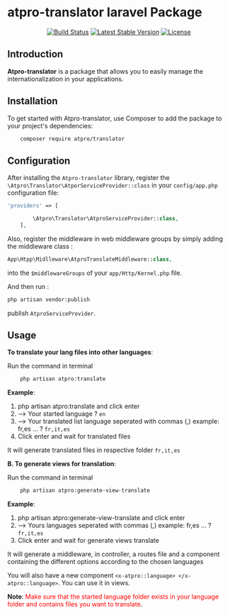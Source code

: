 

# atpro-translator laravel Package
<p align="center">
<a href="https://travis-ci.org/atpro/translator"><img src="https://travis-ci.org/laravel/framework.svg" alt="Build Status"></a>
<a href="https://packagist.org/packages/atpro/translator"><img src="https://img.shields.io/packagist/v/atpro/translator" alt="Latest Stable Version"></a>
<a href="https://packagist.org/packages/atpro/translator"><img src="https://img.shields.io/packagist/l/atpro/translator" alt="License"></a>
</p>

## Introduction

**Atpro-translator** is a package that allows you to easily manage the internationalization in your applications.
## Installation
To get started with Atpro-translator, use Composer to add the package to your project's dependencies:

```bash
    composer require atpro/translator
```
## Configuration

After installing the `Atpro-translator` library, register the  `\Atpro\Translator\AtporServiceProvider::class` in your `config/app.php` configuration file:

``` php
'providers' => [

        \Atpro\Translator\AtproServiceProvider::class,
    ],
```
Also, register the middleware in web middleware groups by simply adding the middleware class :

```php
App\Htpp\Midlleware\AtproTranslateMiddleware::class,
```
into the `$middlewareGroups` of your `app/Http/Kernel.php` file.

And then run :
```bash
php artisan vendor:publish
 ```
publish `AtproServiceProvider`.
## Usage

**To translate your lang files into other languages**:

Run the command in terminal

```bash
    php artisan atpro:translate 
```

**Example**:
1. php artisan atpro:translate  and click enter
2. --> Your started language ?
   `en`
3. --> Your translated list language seperated with commas (,) example: fr,es ... ?
   `fr,it,es`
4. Click enter and wait for translated files

It will generate translated files in respective folder `fr,it,es`



**B. To generate views for translation**:

Run the command in terminal

```bash
    php artisan atpro:generate-view-translate
```

**Example**:
1. php artisan atpro:generate-view-translate  and click enter
2. --> Yours languages seperated with commas (,) example: fr,es ... ?
   `fr,it,es`
3. Click enter and wait for generate views translate

It will generate a middleware, in controller, a routes file and a component containing the different options according to the chosen languages

You will also have a new component `<x-atpro::language> </x-atpro::language>`. You can use it in views.

**Note**: <span style="color:red">Make sure that the started language folder exists in your language folder and contains files you want to translate</span>.





